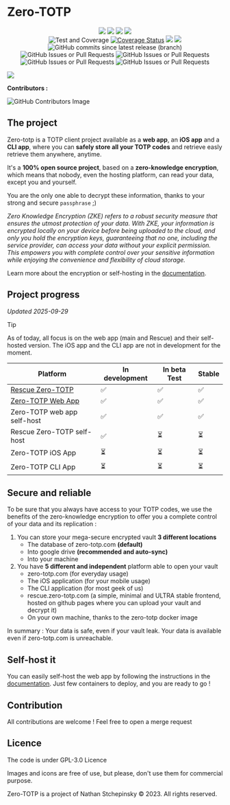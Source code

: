 # Zero-TOTP
<p align="center">
    <img src="https://img.shields.io/uptimerobot/status/m794827592-25c510a0c14f34a3812711a9%20?label=Frontend&link=zero-totp.com"/>
    <img src="https://img.shields.io/uptimerobot/ratio/m794827592-25c510a0c14f34a3812711a9?label=Frontend%20uptime%20(30d)">
    <img src="https://img.shields.io/uptimerobot/status/m798298078-655a23f7108eb3c8082c58ae?label=API&link=zero-totp.com"/>
    <img src="https://img.shields.io/uptimerobot/ratio/m798298078-655a23f7108eb3c8082c58ae?label=API%20uptime%20(30d)">
    <br>
    <img src="https://github.com/SeaweedbrainCY/zero-totp/actions/workflows/test.yml/badge.svg" alt="Test and Coverage"/></a>
    <a href='https://coveralls.io/github/SeaweedbrainCY/zero-totp'><img src='https://coveralls.io/repos/github/SeaweedbrainCY/zero-totp/badge.svg' alt='Coverage Status' /></a>
    <img src="https://img.shields.io/github/license/seaweedbraincy/zero-totp"/>
    <img src="https://img.shields.io/github/v/release/seaweedbraincy/zero-totp"/>
    <img alt="GitHub commits since latest release (branch)" src="https://img.shields.io/github/commits-since/seaweedbraincy/zero-totp/latest/main">
    <br>
    <img alt="GitHub Issues or Pull Requests" src="https://img.shields.io/github/issues/seaweedbraincy/zero-totp">
    <img alt="GitHub Issues or Pull Requests" src="https://img.shields.io/github/issues-closed/seaweedbraincy/zero-totp">
    <img alt="GitHub Issues or Pull Requests" src="https://img.shields.io/github/issues-pr/seaweedbraincy/zero-totp">
    <img alt="GitHub Issues or Pull Requests" src="https://img.shields.io/github/issues-pr-closed/seaweedbraincy/zero-totp">
</p>

<img src="https://github.com/SeaweedbrainCY/zero-totp/blob/main/frontend/src/assets/logo_zero_totp_dark.png?raw=true"/>

**Contributors :**

![GitHub Contributors Image](https://contrib.rocks/image?repo=seaweedbraincy/zero-totp)

## The project 
Zero-totp is a TOTP client project available as a **web app**, an **iOS app** and a **CLI app**, where you can **safely store all your TOTP codes** and retrieve easly retrieve them anywhere, anytime.

It's a **100% open source project**, based on a **zero-knowledge encryption**, which means that nobody, even the hosting platform, can read your data, except you and yourself. 

You are the only one able to decrypt these information, thanks to your strong and secure `passphrase` ;) 

*Zero Knowledge Encryption (ZKE) refers to a robust security measure that ensures the utmost protection of your data. With ZKE, your information is encrypted locally on your device before being uploaded to the cloud, and only you hold the encryption keys, guaranteeing that no one, including the service provider, can access your data without your explicit permission. This empowers you with complete control over your sensitive information while enjoying the convenience and flexibility of cloud storage.*

Learn more about the encryption or self-hosting in the [documentation](https://docs.zero-totp.com).

## Project progress
*Updated 2025-09-29*
> [!TIP]
> As of today, all focus is on the web app (main and Rescue) and their self-hosted version. The iOS app and the CLI app are not in development for the moment.

| Platform | In development | In beta Test | Stable |
| --- | --- | --- | --- |
| [Rescue Zero-TOTP](https://rescue.zero-totp.com) | ✅ | ✅ | ✅ |
| [Zero-TOTP Web App](https://zero-totp.com) | ✅ | ✅ | ✅ |
| Zero-TOTP web app self-host | ✅ | ✅ | ✅  |
| Rescue Zero-TOTP self-host | ✅ | ⏳ | ⏳ |
| Zero-TOTP iOS App | ⏳ | ⏳ | ⏳ |
| Zero-TOTP CLI App | ⏳ | ⏳ | ⏳ |

## Secure and reliable

To be sure that you always have access to your TOTP codes, we use the benefits of the zero-knowledge encryption to offer you a complete control of your data and its replication : 
1. You can store your mega-secure encrypted vault **3 different locations**   
    - The database of zero-totp.com **(default)**
    - Into google drive **(recommended and auto-sync)**
    - Into your machine
2. You have **5 different and independent** platform able to open your vault
    - zero-totp.com (for everyday usage)
    - The iOS application (for your mobile usage)
    - The CLI application (for most geek of us)
    - rescue.zero-totp.com (a simple, minimal and ULTRA stable frontend, hosted on github pages where you can upload your vault and decrypt it)
    - On your own machine, thanks to the zero-totp docker image

In summary : Your data is safe, even if your vault leak. Your data is available even if zero-totp.com is unreachable.

## Self-host it 

You can easily self-host the web app by following the instructions in the [documentation](https://docs.zero-totp.com/latest/self-host/). 
Just few containers to deploy, and you are ready to go !

## Contribution

All contributions are welcome ! Feel free to open a merge request 

## Licence 

The code is under GPL-3.0 Licence

Images and icons are free of use, but please, don't use them for commercial purpose.

Zero-TOTP is a project of Nathan Stchepinsky © 2023. All rights reserved.
